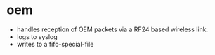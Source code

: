 oem
=======

- handles reception of OEM packets via a RF24 based wireless link.
- logs to syslog
- writes to a fifo-special-file